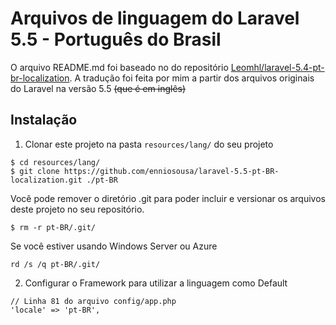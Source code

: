 # Arquivos de linguagem do Laravel 5.5 - Português do Brasil

O arquivo README.md foi baseado no do repositório [Leomhl/laravel-5.4-pt-br-localization](https://github.com/Leomhl/laravel-5.4-pt-br-localization). A tradução foi feita por mim a partir dos arquivos originais do Laravel na versão 5.5 <s>(que é em inglês)</s>

## Instalação

1. Clonar este projeto na pasta `resources/lang/` do seu projeto
  ```
  $ cd resources/lang/
  $ git clone https://github.com/enniosousa/laravel-5.5-pt-BR-localization.git ./pt-BR
  ```
  
  Você pode remover o diretório .git para poder incluir e versionar os arquivos deste projeto no seu repositório.

  ```
  $ rm -r pt-BR/.git/
  ```
  
  Se você estiver usando Windows Server ou Azure
  ```
  rd /s /q pt-BR/.git/
  ```
  
2. Configurar o Framework para utilizar a linguagem como Default
  ```
  // Linha 81 do arquivo config/app.php
  'locale' => 'pt-BR',
  ```
